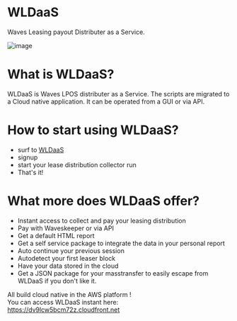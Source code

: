 # WLDaaS
Waves Leasing payout Distributer as a Service. 

![image](https://user-images.githubusercontent.com/44134205/151437552-a0681f2b-4bca-4001-9c8e-df4d2d99a8e9.png)

# What is WLDaaS?
WLDaaS is Waves LPOS distributer as a Service. The scripts are migrated to a Cloud native application.
It can be operated from a GUI or via API.  

# How to start using WLDaaS?  
- surf to [WLDaaS](https://dv9lcw5bcm72z.cloudfront.net)
- signup
- start your lease distribution collector run
- That's it!

# What more does WLDaaS offer?
- Instant access to collect and pay your leasing distribution
- Pay with Waveskeeper or via API
- Get a default HTML report
- Get a self service package to integrate the data in your personal report
- Auto continue your previous session
- Autodetect your first leaser block 
- Have your data stored in the cloud
- Get a JSON package for your masstransfer to easily escape from WLDaaS if you don't like it.

All build cloud native in the AWS platform !  
You can access WLDaaS instant here: https://dv9lcw5bcm72z.cloudfront.net
